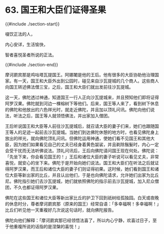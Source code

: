 # 63. 国王和大臣们证得圣果
{{#include ./section-start}}

啜饮正法的人，

内心安详，生活愉快，

智者喜悦圣者所说的正法。

{{#include ./section-end}}

摩诃罽宾那是鸡咕塔瓦提国王。阿娜闍是他的王后。他有很多的大臣协助他治理国家。有一天，国王和大臣外出到公园时，碰见来自沙瓦提城的几个商人。这些商人向国王转述佛法僧三宝，之后，国王和大臣们就出发前往沙瓦提城。

这一天，佛陀透过神通，知道国王一行人正向沙瓦提城来，并且预知他们即将证得阿罗汉果。佛陀就到河边一棵榕树下等他们。后来，国王等人来了，看到树下休息的佛陀和他放出的六色祥光时，就走近佛陀，并且加以顶礼问讯。佛陀向他们说法，听法之后，国王等人就领悟佛法，并出家加入僧团。

王后听说国王和大臣等人前往沙瓦提城后，就召请大臣的妻子们来，她们也跟随国王等人的足迹一起前去沙瓦提城。当她们到达佛陀休憩的地方时，也看见佛陀身上放出的祥光，就向佛陀顶礼问讯。但佛陀运用神通，使她们看不见国王和其他大臣，因为她们如果看见自己的丈夫已经身着黄色袈裟，并且剃除鬚髮时，内心一定会受干扰而无法听佛说法。顶礼问讯后，王后向佛陀请问国王现在何处。佛陀说：「先坐下来，你会看见国王的！」王后和诸位大臣的妻子听说可以看见丈夫，非常喜悦，就安心的坐下来。佛陀于是开始向她们说法。国王和大臣们在听法之后就证得阿罗汉果，而王后和诸位大臣的妻子们则证得初果。这时候，她们看到国王和诸位大臣等新出家的比丘，并且认出他们，于是也向佛陀请求，允许她们出家为比丘尼。佛陀指引她们去沙瓦提城，她们就依照佛陀的指示前去沙瓦提城，加入尼众僧团，不久也都证得阿罗汉果。

佛陀在这些国王和诸位大臣等新出家比丘的护卫下回到祇树给孤独园。白天或夜晚的休息时分，尊者摩诃罽宾那（原来的国王）经常自语：「多幸福啊！多幸福啊！」比丘们听见他一天重複好几次说这句话时，就向佛陀报告。

佛陀向他们解释：「摩诃罽宾那已经领悟法喜了，所以内心宁静，欢喜过日子，至于他重複所说的话指的是涅槃的喜悦！」

